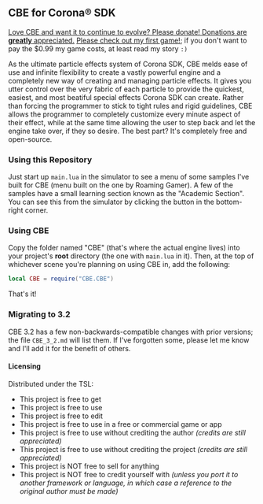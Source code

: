 ## CBE for Corona® SDK

[Love CBE and want it to continue to evolve? Please donate! Donations are **greatly** appreciated.](https://www.paypal.com/cgi-bin/webscr?cmd=_s-xclick&hosted_button_id=EZ9CHTHTGA2XG)
[Please check out my first game!](http://forums.coronalabs.com/topic/47069-crystalline-deflection-made-by-a-14-year-old/); if you don't want to pay the $0.99 my game costs, at least read my story `:)`

As the ultimate particle effects system of Corona SDK, CBE melds ease of use and infinite flexibility to create a vastly powerful engine and a completely new way of creating and managing particle effects. It gives you utter control over the very fabric of each particle to provide the quickest, easiest, and most beatiful special effects Corona SDK can create. Rather than forcing the programmer to stick to tight rules and rigid guidelines, CBE allows the programmer to completely customize every minute aspect of their effect, while at the same time allowing the user to step back and let the engine take over, if they so desire. The best part? It's completely free and open-source.

### Using this Repository

Just start up `main.lua` in the simulator to see a menu of some samples I've built for CBE (menu built on the one by Roaming Gamer). A few of the samples have a small learning section known as the "Academic Section". You can see this from the simulator by clicking the button in the bottom-right corner.

### Using CBE

Copy the folder named "CBE" (that's where the actual engine lives) into your project's **root** directory (the one with `main.lua` in it). Then, at the top of whichever scene you're planning on using CBE in, add the following:
```Lua
local CBE = require("CBE.CBE")
```
That's it!

### Migrating to 3.2

CBE 3.2 has a few non-backwards-compatible changes with prior versions; the file `CBE_3_2.md` will list them. If I've forgotten some, please let me know and I'll add it for the benefit of others.

#### Licensing

Distributed under the TSL:
- This project is free to get
- This project is free to use
- This project is free to edit
- This project is free to use in a free or commercial game or app
- This project is free to use without crediting the author *(credits are still appreciated)*
- This project is free to use without crediting the project *(credits are still appreciated)*
- This project is NOT free to sell for anything
- This project is NOT free to credit yourself with *(unless you port it to another framework or language, in which case a reference to the original author must be made)*
